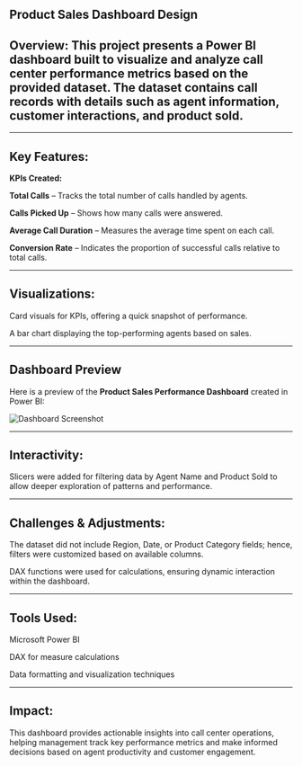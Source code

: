 ## **Product Sales Dashboard Design**

## **Overview:** This project presents a Power BI dashboard built to visualize and analyze call center performance metrics based on the provided dataset. The dataset contains call records with details such as agent information, customer interactions, and product sold.

---

## **Key Features:**

**KPIs Created:**

**Total Calls** – Tracks the total number of calls handled by agents.

**Calls Picked Up** – Shows how many calls were answered.

**Average Call Duration** – Measures the average time spent on each call.

**Conversion Rate** – Indicates the proportion of successful calls relative to total calls.

---

## **Visualizations:**

Card visuals for KPIs, offering a quick snapshot of performance.

A bar chart displaying the top-performing agents based on sales.

---

## **Dashboard Preview**

Here is a preview of the **Product Sales Performance Dashboard** created in Power BI:

![Dashboard Screenshot](dashboard.png)

---

## **Interactivity:**

Slicers were added for filtering data by Agent Name and Product Sold to allow deeper exploration of patterns and performance.

---

## **Challenges & Adjustments:**

The dataset did not include Region, Date, or Product Category fields; hence, filters were customized based on available columns.

DAX functions were used for calculations, ensuring dynamic interaction within the dashboard.

---

## **Tools Used:**

Microsoft Power BI

DAX for measure calculations

Data formatting and visualization techniques

---

## **Impact:**
This dashboard provides actionable insights into call center operations, helping management track key performance metrics and make informed decisions based on agent productivity and customer engagement.
